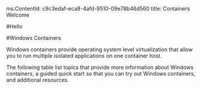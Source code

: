 ms.ContentId: c9c3edaf-eca8-4afd-9510-09e78b46d560
title: Containers Welcome

#Hello

#Windows Containers

Windows containers provide operating system level virtualization that allow you to run multiple isolated applications on one container host.

The following table list topics that provide more information about Windows containers, a guided quick start so that you can try out Windows containers, and additional resources.




